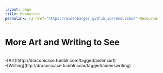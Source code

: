 ```yaml
---
layout: page
title: Resources
permalink: <a href="https://aidenbarger.github.io/resources/">Resources<a/>
---
```


<h1>More Art and Writing to See</h1><br>
-[Art](http://draconicace.tumblr.com/tagged/aidensart)<br>
-[Writing](htp://draconicace.tumblr.com/tagged/aidenswriting)
